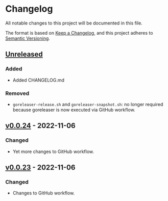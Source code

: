 # Changelog

All notable changes to this project will be documented in this file.

The format is based on [Keep a Changelog](https://keepachangelog.com/en/1.0.0/),
and this project adheres to [Semantic Versioning](https://semver.org/spec/v2.0.0.html).

## [Unreleased]

### Added

- Added CHANGELOG.md

### Removed

- `goreleaser-release.sh` and `goreleaser-snapshot.sh`: no longer required because
goreleaser is now executed via GitHub workflow.

## [v0.0.24] - 2022-11-06

### Changed

- Yet more changes to GitHub workflow.

## [v0.0.23] - 2022-11-06

### Changed

- Changes to GitHub workflow.


[unreleased]: https://github.com/neilotoole/sqlitr2/compare/v0.0.24...HEAD
[v0.0.24]: https://github.com/neilotoole/sqlitr2/compare/v0.0.23...v0.0.24
[v0.0.23]: https://github.com/neilotoole/sqlitr2/compare/v0.0.3...v0.0.23
[v0.0.3]: https://github.com/neilotoole/sqlitr2/releases/tag/v0.0.3
